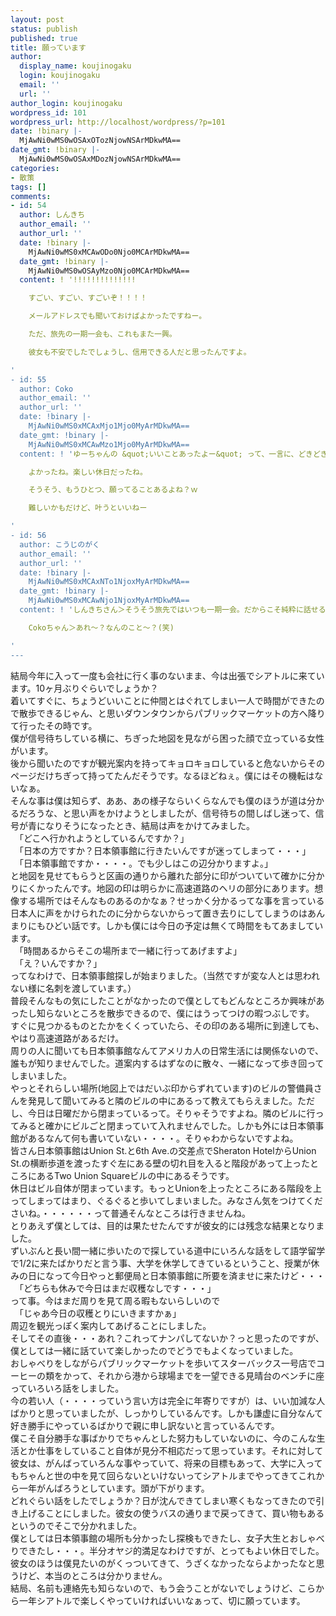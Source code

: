 ```yaml
---
layout: post
status: publish
published: true
title: 願っています
author:
  display_name: koujinogaku
  login: koujinogaku
  email: ''
  url: ''
author_login: koujinogaku
wordpress_id: 101
wordpress_url: http://localhost/wordpress/?p=101
date: !binary |-
  MjAwNi0wMS0wOSAxOTozNjowNSArMDkwMA==
date_gmt: !binary |-
  MjAwNi0wMS0wOSAxMDozNjowNSArMDkwMA==
categories:
- 散策
tags: []
comments:
- id: 54
  author: しんきち
  author_email: ''
  author_url: ''
  date: !binary |-
    MjAwNi0wMS0xMCAwODo0Njo0MCArMDkwMA==
  date_gmt: !binary |-
    MjAwNi0wMS0wOSAyMzo0Njo0MCArMDkwMA==
  content: ! '!!!!!!!!!!!!!!

    すごい、すごい、すごいぞ！！！！

    メールアドレスでも聞いておけばよかったですねー。

    ただ、旅先の一期一会も、これもまた一興。

    彼女も不安でしたでしょうし、信用できる人だと思ったんですよ。

'
- id: 55
  author: Coko
  author_email: ''
  author_url: ''
  date: !binary |-
    MjAwNi0wMS0xMCAxMjo1Mjo0MyArMDkwMA==
  date_gmt: !binary |-
    MjAwNi0wMS0xMCAwMzo1Mjo0MyArMDkwMA==
  content: ! 'ゆーちゃんの &quot;いいことあったよー&quot; って、一言に、どきどきして、わくわくまで、していたら、これ＾＾

    よかったね。楽しい休日だったね。

    そうそう、もうひとつ、願ってることあるよね？ｗ

    難しいかもだけど、叶うといいねー

'
- id: 56
  author: こうじのがく
  author_email: ''
  author_url: ''
  date: !binary |-
    MjAwNi0wMS0xMCAxNTo1NjoxMyArMDkwMA==
  date_gmt: !binary |-
    MjAwNi0wMS0xMCAwNjo1NjoxMyArMDkwMA==
  content: ! 'しんきちさん＞そうそう旅先ではいつも一期一会。だからこそ純粋に話せるのですよ(^^)

    Cokoちゃん＞あれ～？なんのこと～？(笑)

'
---
```

<p>結局今年に入って一度も会社に行く事のないまま、今は出張でシアトルに来ています。10ヶ月ぶりぐらいでしょうか？<br />
着いてすぐに、ちょうどいいことに仲間とはぐれてしまい一人で時間ができたので散歩できるじゃん、と思いダウンタウンからパブリックマーケットの方へ降りて行ったその時です。<br />
僕が信号待ちしている横に、ちぎった地図を見ながら困った顔で立っている女性がいます。<br />
後から聞いたのですが観光案内を持ってキョロキョロしていると危ないからそのページだけちぎって持ってたんだそうです。なるほどねぇ。僕にはその機転はないなぁ。<br />
そんな事は僕は知らず、ああ、あの様子ならいくらなんでも僕のほうが道は分かるだろうな、と思い声をかけようとしましたが、信号待ちの間しばし迷って、信号が青になりそうになったとき、結局は声をかけてみました。<br />
　「どこへ行かれようとしているんですか？」<br />
　「日本の方ですか？日本領事館に行きたいんですが迷ってしまって・・・」<br />
　「日本領事館ですか・・・・。でも少しはこの辺分かりますよ。」<br />
と地図を見せてもらうと区画の通りから離れた部分に印がついていて確かに分かりにくかったんです。地図の印は明らかに高速道路のヘリの部分にあります。想像する場所ではそんなものあるのかなぁ？せっかく分かるってな事を言っている日本人に声をかけられたのに分からないからって置き去りにしてしまうのはあんまりにもひどい話です。しかも僕には今日の予定は無くて時間をもてあましています。<br />
　「時間あるからそこの場所まで一緒に行ってあげますよ」<br />
　「え？いんですか？」<br />
ってなわけで、日本領事館探しが始まりました。（当然ですが変な人とは思われない様に名刺を渡しています。）<br />
普段そんなもの気にしたことがなかったので僕としてもどんなところか興味があったし知らないところを散歩できるので、僕にはうってつけの暇つぶしです。<br />
すぐに見つかるものとたかをくくっていたら、その印のある場所に到達しても、やはり高速道路があるだけ。<br />
周りの人に聞いても日本領事館なんてアメリカ人の日常生活には関係ないので、誰もが知りませんでした。道案内するはずなのに散々、一緒になって歩き回ってしまいました。<br />
やっとそれらしい場所(地図上ではだいぶ印からずれています)のビルの警備員さんを発見して聞いてみると隣のビルの中にあるって教えてもらえました。ただし、今日は日曜だから閉まっているって。そりゃそうですよね。隣のビルに行ってみると確かにビルごと閉まっていて入れませんでした。しかも外には日本領事館があるなんて何も書いていない・・・・。そりゃわからないですよね。<br />
皆さん日本領事館はUnion St.と6th Ave.の交差点でSheraton HotelからUnion St.の横断歩道を渡ったすぐ左にある壁の切れ目を入ると階段があって上ったところにあるTwo Union Squareビルの中にあるそうです。<br />
休日はビル自体が閉まっています。もっとUnionを上ったところにある階段を上ってしまってはまり、ぐるぐると歩いてしまいました。みなさん気をつけてくださいね。・・・・・・って普通そんなところは行きませんね。<br />
とりあえず僕としては、目的は果たせたんですが彼女的には残念な結果となりました。<br />
ずいぶんと長い間一緒に歩いたので探している道中にいろんな話をして語学留学で1/2に来たばかりだと言う事、大学を休学してきているということ、授業が休みの日になって今日やっと郵便局と日本領事館に所要を済ませに来たけど・・・<br />
　「どちらも休みで今日はまだ収穫なしです・・・」<br />
って事。今はまだ周りを見て周る暇もないらしいので<br />
　「じゃあ今日の収穫とりにいきますかぁ」<br />
周辺を観光っぽく案内してあげることにしました。<br />
そしてその直後・・・あれ？これってナンパしてないか？っと思ったのですが、僕としては一緒に話ていて楽しかったのでどうでもよくなっていました。<br />
おしゃべりをしながらパブリックマーケットを歩いてスターバックス一号店でコーヒーの類をかって、それから港から球場までを一望できる見晴台のベンチに座っていろいろ話をしました。<br />
今の若い人（・・・・っていう言い方は完全に年寄りですが）は、いい加減な人ばかりと思っていましたが、しっかりしているんです。しかも謙虚に自分なんて好き勝手にやっているばかりで親に申し訳ないと言っているんです。<br />
僕こそ自分勝手な事ばかりでちゃんとした努力もしていないのに、今のこんな生活とか仕事をしていること自体が見分不相応だって思っています。それに対して彼女は、がんばっていろんな事やっていて、将来の目標もあって、大学に入ってもちゃんと世の中を見て回らないといけないってシアトルまでやってきてこれから一年がんばろうとしています。頭が下がります。<br />
どれぐらい話をしたでしょうか？日が沈んできてしまい寒くもなってきたので引き上げることにしました。彼女の使うバスの通りまで戻ってきて、買い物もあるというのでそこで分かれました。<br />
僕としては日本領事館の場所も分かったし探検もできたし、女子大生とおしゃべりできたし・・・。半分オヤジ的満足なわけですが、とってもよい休日でした。<br />
彼女のほうは僕見たいのがくっついてきて、うざくなかったならよかったなと思うけど、本当のところは分かりません。<br />
結局、名前も連絡先も知らないので、もう会うことがないでしょうけど、こらから一年シアトルで楽しくやっていければいいなぁって、切に願っています。</p>

